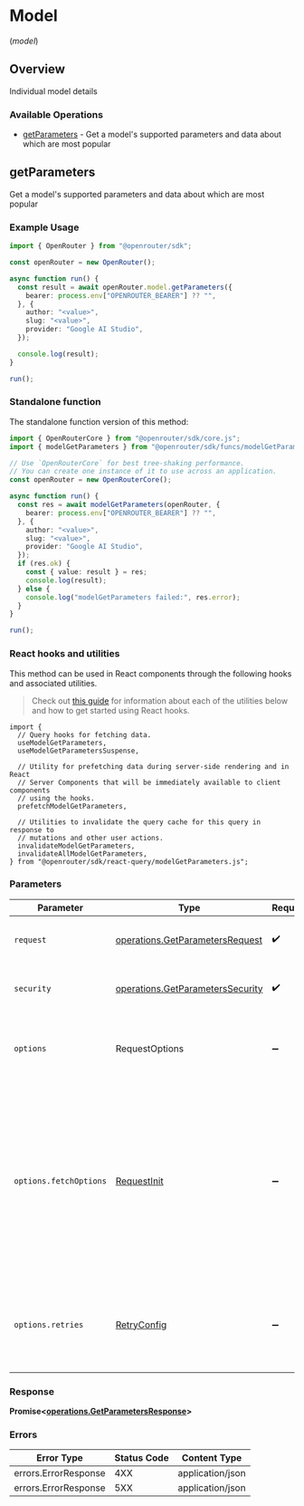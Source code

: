 # Model
(*model*)

## Overview

Individual model details

### Available Operations

* [getParameters](#getparameters) - Get a model's supported parameters and data about which are most popular

## getParameters

Get a model's supported parameters and data about which are most popular

### Example Usage

<!-- UsageSnippet language="typescript" operationID="getParameters" method="get" path="/parameters/{author}/{slug}" -->
```typescript
import { OpenRouter } from "@openrouter/sdk";

const openRouter = new OpenRouter();

async function run() {
  const result = await openRouter.model.getParameters({
    bearer: process.env["OPENROUTER_BEARER"] ?? "",
  }, {
    author: "<value>",
    slug: "<value>",
    provider: "Google AI Studio",
  });

  console.log(result);
}

run();
```

### Standalone function

The standalone function version of this method:

```typescript
import { OpenRouterCore } from "@openrouter/sdk/core.js";
import { modelGetParameters } from "@openrouter/sdk/funcs/modelGetParameters.js";

// Use `OpenRouterCore` for best tree-shaking performance.
// You can create one instance of it to use across an application.
const openRouter = new OpenRouterCore();

async function run() {
  const res = await modelGetParameters(openRouter, {
    bearer: process.env["OPENROUTER_BEARER"] ?? "",
  }, {
    author: "<value>",
    slug: "<value>",
    provider: "Google AI Studio",
  });
  if (res.ok) {
    const { value: result } = res;
    console.log(result);
  } else {
    console.log("modelGetParameters failed:", res.error);
  }
}

run();
```

### React hooks and utilities

This method can be used in React components through the following hooks and
associated utilities.

> Check out [this guide][hook-guide] for information about each of the utilities
> below and how to get started using React hooks.

[hook-guide]: ../../../REACT_QUERY.md

```tsx
import {
  // Query hooks for fetching data.
  useModelGetParameters,
  useModelGetParametersSuspense,

  // Utility for prefetching data during server-side rendering and in React
  // Server Components that will be immediately available to client components
  // using the hooks.
  prefetchModelGetParameters,
  
  // Utilities to invalidate the query cache for this query in response to
  // mutations and other user actions.
  invalidateModelGetParameters,
  invalidateAllModelGetParameters,
} from "@openrouter/sdk/react-query/modelGetParameters.js";
```

### Parameters

| Parameter                                                                                                                                                                      | Type                                                                                                                                                                           | Required                                                                                                                                                                       | Description                                                                                                                                                                    |
| ------------------------------------------------------------------------------------------------------------------------------------------------------------------------------ | ------------------------------------------------------------------------------------------------------------------------------------------------------------------------------ | ------------------------------------------------------------------------------------------------------------------------------------------------------------------------------ | ------------------------------------------------------------------------------------------------------------------------------------------------------------------------------ |
| `request`                                                                                                                                                                      | [operations.GetParametersRequest](../../models/operations/getparametersrequest.md)                                                                                             | :heavy_check_mark:                                                                                                                                                             | The request object to use for the request.                                                                                                                                     |
| `security`                                                                                                                                                                     | [operations.GetParametersSecurity](../../models/operations/getparameterssecurity.md)                                                                                           | :heavy_check_mark:                                                                                                                                                             | The security requirements to use for the request.                                                                                                                              |
| `options`                                                                                                                                                                      | RequestOptions                                                                                                                                                                 | :heavy_minus_sign:                                                                                                                                                             | Used to set various options for making HTTP requests.                                                                                                                          |
| `options.fetchOptions`                                                                                                                                                         | [RequestInit](https://developer.mozilla.org/en-US/docs/Web/API/Request/Request#options)                                                                                        | :heavy_minus_sign:                                                                                                                                                             | Options that are passed to the underlying HTTP request. This can be used to inject extra headers for examples. All `Request` options, except `method` and `body`, are allowed. |
| `options.retries`                                                                                                                                                              | [RetryConfig](../../lib/utils/retryconfig.md)                                                                                                                                  | :heavy_minus_sign:                                                                                                                                                             | Enables retrying HTTP requests under certain failure conditions.                                                                                                               |

### Response

**Promise\<[operations.GetParametersResponse](../../models/operations/getparametersresponse.md)\>**

### Errors

| Error Type           | Status Code          | Content Type         |
| -------------------- | -------------------- | -------------------- |
| errors.ErrorResponse | 4XX                  | application/json     |
| errors.ErrorResponse | 5XX                  | application/json     |